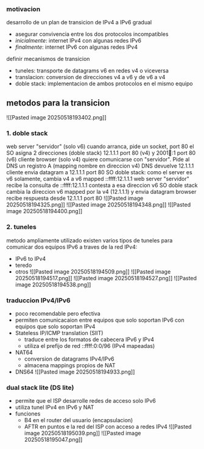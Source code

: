### motivacion
desarrollo de un plan de transicion de IPv4 a IPv6 gradual
- asegurar convivencia entre los dos protocolos incompatibles
- *inicialmente*: internet IPv4 con algunas redes IPv6
- *finalmente*: internet IPv6 con algunas redes IPv4

definir mecanismos de transicion
- tuneles: transporte de datagrams v6 en redes v4 o viceversa
- translacion: conversion de direcciones v4 a v6 y de v6 a v4
- doble stack: implementacion de ambos protocolos en el mismo equipo

## metodos para la transicion
![[Pasted image 20250518193402.png]]

### 1. doble stack
web server "servidor" (solo v6)
cuando arranca, pide un socket, port 80
el SO asigna 2 direcciones (doble stack) 12.1.1.1 port 80 (v4) y 2001:1234::1 port 80 (v6)
cliente browser (solo v4) quiere comunicarse con "servidor". Pide al DNS un registro A (mapping nombre en direccion v4)
DNS devuelve 12.1.1.1
cliente envia datagram a 12.1.1.1 port 80
SO doble stack: como el server es v6 solamente, cambia v4 a v6 mapped ::ffff:12.1.1.1
web server "servidor" recibe la consulta de ::ffff:12.1.1.1 contesta a esa direccion v6
SO doble stack cambia la direccion v6 mapped por la v4 (12.1.1.1) y envia datagram
browser recibe respuesta desde 12.1.1.1 port 80
![[Pasted image 20250518194325.png]]
![[Pasted image 20250518194348.png]]
![[Pasted image 20250518194400.png]]

### 2. tuneles
metodo ampliamente utilizado 
existen varios tipos de tuneles para comunicar dos equipos IPv6 a traves de la red IPv4:
- IPv6 to IPv4
- teredo
- otros
![[Pasted image 20250518194509.png]]
![[Pasted image 20250518194517.png]]
![[Pasted image 20250518194527.png]]
![[Pasted image 20250518194538.png]]

### traduccion IPv4/IPv6
- poco recomendable pero efectiva
- permiten comunicacaion entre equipos que solo soportan IPv6 con equipos que solo soportan IPv4
- Stateless IP/ICMP translation (SIIT)
	- traduce entre los formatos de cabecera IPv6 y IPv4
	- utiliza el prefijo de red ::ffff:0:0/96 (IPv4 mapeadas)
- NAT64
	- conversion de datagrams IPv4/IPv6
	- almacena mappings propios de NAT
- DNS64
![[Pasted image 20250518194933.png]]

### dual stack lite (DS lite)
 - permite que el ISP desarrolle redes de acceso solo IPv6
 - utiliza tunel IPv4 en IPv6 y NAT
 - funciones
	 - B4 en el router del usuario (encapsulacion)
	 - AFTR en puntos e la red del ISP con acceso a redes IPv4
![[Pasted image 20250518195039.png]]
![[Pasted image 20250518195047.png]]